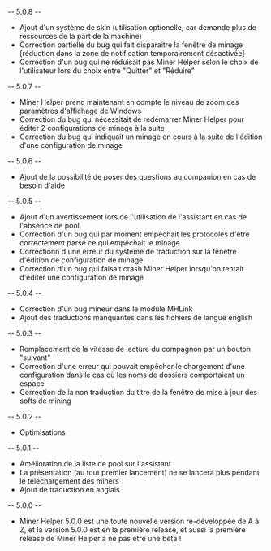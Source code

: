 -- 5.0.8 --
* Ajout d'un système de skin (utilisation optionelle, car demande plus de ressources de la part de la machine)
* Correction partielle du bug qui fait disparaitre la fenêtre de minage [réduction dans la zone de notification temporairement désactivée]
* Correction d'un bug qui ne réduisait pas Miner Helper selon le choix de l'utilisateur lors du choix entre "Quitter" et "Réduire"


-- 5.0.7 --

* Miner Helper prend maintenant en compte le niveau de zoom des paramètres d'affichage de Windows
* Correction du bug qui nécessitait de redémarrer Miner Helper pour éditer 2 configurations de minage à la suite
* Correction du bug qui indiquait un minage en cours à la suite de l'édition d'une configuration de minage


-- 5.0.6 --

* Ajout de la possibilité de poser des questions au companion en cas de besoin d'aide


-- 5.0.5 --

* Ajout d'un avertissement lors de l'utilisation de l'assistant en cas de l'absence de pool.
* Correction d'un bug qui par moment empêchait les protocoles d'être correctement parsé ce qui empêchait le minage
* Correctionn d'une erreur du système de traduction sur la fenêtre d'édition de configuration de minage
* Correction d'un bug qui faisait crash Miner Helper lorsqu'on tentait d'éditer une configuration de minage


-- 5.0.4 --

* Correction d'un bug mineur dans le module MHLink
* Ajout des traductions manquantes dans les fichiers de langue english


-- 5.0.3 --

* Remplacement de la vitesse de lecture du compagnon par un bouton "suivant"
* Correction d'une erreur qui pouvait empêcher le chargement d'une configuration dans le cas où les noms de dossiers comportaient un espace
* Correction de la non traduction du titre de la fenêtre de mise à jour des softs de mining


-- 5.0.2 --

* Optimisations


-- 5.0.1 --

* Amélioration de la liste de pool sur l'assistant
* La présentation (au tout premier lancement) ne se lancera plus pendant le téléchargement des miners
* Ajout de traduction en anglais


-- 5.0.0 --

* Miner Helper 5.0.0 est une toute nouvelle version re-développée de A à Z, et la version 5.0.0 est en la première release, et aussi la première release de Miner Helper à ne pas être une bêta !
